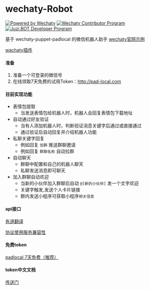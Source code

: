 # wechaty-Robot

[![Powered by Wechaty](https://img.shields.io/badge/Powered%20By-Wechaty-green.svg)](https://wechaty.js.org)
[![Wechaty Contributor Program](https://img.shields.io/badge/Wechaty-Contributor%20Program-green.svg)](https://wechaty.js.org/docs/contributor-program)
[![Juzi.BOT Developer Program](https://img.shields.io/badge/Wechaty%Contributor%20Program-Juzi.BOT-orange.svg)](https://github.com/juzibot/Welcome/wiki/Everything-about-Wechaty/)

基于 wechaty-puppet-padlocal 的微信机器人助手
[wechaty官网示例](https://wechaty.js.org/docs/tutorials/examples)

[wachaty插件](https://github.com/wechaty/wechaty-plugin-contrib)
#### 准备
1. 准备一个可登录的微信号
2. 在线领取7天免费的试用Token：http://pad-local.com

#### 目前实现功能
- 表情包提取
  - 当发送表情包给机器人时，机器人会回复表情包下载地址
- 自动通过好友验证
  - 当有人添加机器人时，判断验证消息关键字后通过或直接通过
  - 通过验证后自动回复并介绍机器人功能
- 私聊关键字回复
  - 例如回复 `加群` 推送群聊邀请
  - 例如回复 `群聊名称` 自动拉群
- 自动聊天
  - 群聊中配置和自己的机器人聊天
  - 私聊发送消息即可聊天
- 加入群聊自动欢迎
  - 当新的小伙伴加入群聊后自动 `@[新的小伙伴]` 发一个文字欢迎
  - 关键字触发,发送个人卡片链接
  - 群内发送小程序可获取小程序`相关信息`

#### api接口

[有道翻译](https://ai.youdao.com/#/ )


[协议使用服务兼容性](https://wechaty.js.org/docs/puppet-services/compatibility/)


#### 免费token

[padlocal 7天免费（推荐）](https://github.com/padlocal/wechaty-puppet-padlocal/wiki/TOKEN-%E7%94%B3%E8%AF%B7%E6%96%B9%E6%B3%95)



#### token中文文档
[传送门](https://github.com/juzibot/Welcome/wiki/Everything-about-Wechaty#21%E6%B5%81%E7%A8%8B%E6%A6%82%E8%BF%B0)
